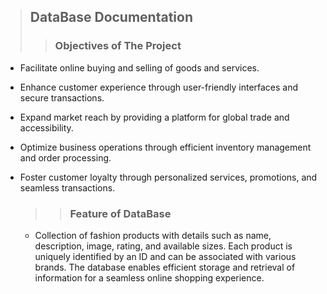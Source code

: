 >## DataBase Documentation
 >>### Objectives of The Project


* Facilitate online buying and selling of goods and services.
* Enhance customer experience through user-friendly interfaces and secure transactions.
* Expand market reach by providing a platform for global trade and accessibility.
* Optimize business operations through efficient inventory management and order processing.
* Foster customer loyalty through personalized services, promotions, and seamless transactions.


  >>### Feature of DataBase
  * Collection of fashion products with details such as name, description, image, rating, and available sizes. Each product is uniquely identified by an ID and can be associated with various brands. The database enables efficient storage and retrieval of information for a seamless online shopping experience.
